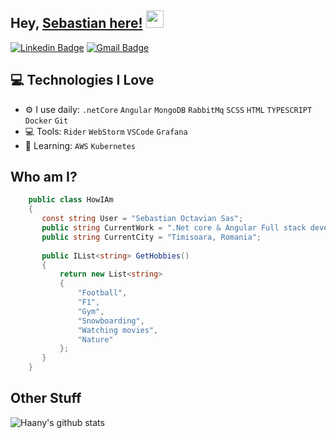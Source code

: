 ## Hey, [Sebastian here!](https://www.linkedin.com/in/sebastiansas/)  <img src="https://media.giphy.com/media/hvRJCLFzcasrR4ia7z/giphy.gif" width="28px" height="28px">

[![Linkedin Badge](https://img.shields.io/badge/-Sebastian-blue?style=flat-square&logo=Linkedin&logoColor=white&link=https://www.linkedin.com/in/sebastiansas/)]([https://www.linkedin.com/in/sebastiansas/](https://www.linkedin.com/in/sebastiansas/))
[![Gmail Badge](https://img.shields.io/badge/-Sebastian-c14438?style=flat-square&logo=Gmail&logoColor=white&link=mailto:sebastianoctavian.sas@gmail.com)](mailto:sebastianoctavian.sas@gmail.com)

## :computer: Technologies I Love

* ⚙️ I use daily: `.netCore` `Angular` `MongoDB` `RabbitMq` `SCSS` `HTML` `TYPESCRIPT` `Docker` `Git`
* 💻 Tools: `Rider` `WebStorm` `VSCode` `Grafana`
* 🌱 Learning: `AWS` `Kubernetes`

 ## Who am I?
 ```C#
     public class HowIAm
     {
        const string User = "Sebastian Octavian Sas";
        public string CurrentWork = ".Net core & Angular Full stack developer";
        public string CurrentCity = "Timisoara, Romania";
        
        public IList<string> GetHobbies()
        {
            return new List<string>
            {
                "Football",
                "F1",
                "Gym",
                "Snowboarding",
                "Watching movies",
                "Nature"
            };
        }
     }
 ```
 
 
## Other Stuff

![Haany's github stats](https://github-readme-stats.vercel.app/api?username=SeOcSa&show_icons=true&hide=[%22issues%22])
 
 
